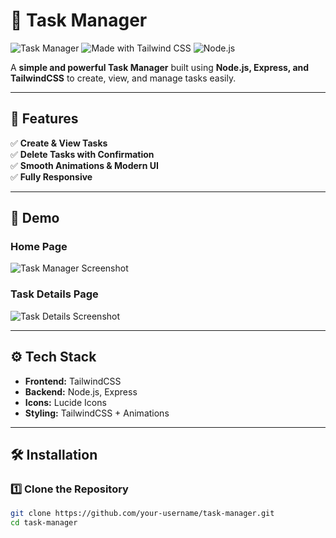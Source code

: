 # 📝 Task Manager 

![Task Manager](https://img.shields.io/badge/Task_Manager-Project-blue?style=flat-square)
![Made with Tailwind CSS](https://img.shields.io/badge/Made%20with-TailwindCSS-06B6D4?style=flat-square)
![Node.js](https://img.shields.io/badge/Backend-Node.js-green?style=flat-square)

A **simple and powerful Task Manager** built using **Node.js, Express, and TailwindCSS** to create, view, and manage tasks easily.

---

## 🚀 Features
✅ **Create & View Tasks**  
✅ **Delete Tasks with Confirmation**  
✅ **Smooth Animations & Modern UI**  
✅ **Fully Responsive**  

---

## 📸 Demo

### **Home Page**
![Task Manager Screenshot](https://via.placeholder.com/800x400?text=Task+Manager+Home+Page)

### **Task Details Page**
![Task Details Screenshot](https://via.placeholder.com/800x400?text=Task+Details+Page)

---

## ⚙️ Tech Stack
- **Frontend:** TailwindCSS  
- **Backend:** Node.js, Express  
- **Icons:** Lucide Icons  
- **Styling:** TailwindCSS + Animations  

---

## 🛠️ Installation

### 1️⃣ Clone the Repository  
```bash
git clone https://github.com/your-username/task-manager.git
cd task-manager
